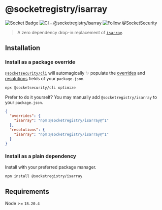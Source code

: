 # @socketregistry/isarray

[![Socket Badge](https://socket.dev/api/badge/npm/package/@socketregistry/isarray)](https://socket.dev/npm/package/@socketregistry/isarray)
[![CI - @socketregistry/isarray](https://github.com/SocketDev/socket-registry-js/actions/workflows/test.yml/badge.svg)](https://github.com/SocketDev/socket-registry-js/actions/workflows/test.yml)
[![Follow @SocketSecurity](https://img.shields.io/twitter/follow/SocketSecurity?style=social)](https://twitter.com/SocketSecurity)

> A zero dependency drop-in replacement of
> [`isarray`](https://www.npmjs.com/package/isarray).

## Installation

### Install as a package override

[`@socketsecurity/cli`](https://www.npmjs.com/package/@socketsecurity/cli) will
automagically :sparkles: populate the
[overrides](https://docs.npmjs.com/cli/v9/configuring-npm/package-json#overrides)
and [resolutions](https://yarnpkg.com/configuration/manifest#resolutions) fields
of your `package.json`.

```sh
npx @socketsecurity/cli optimize
```

Prefer to do it yourself? You may manually add `@socketregistry/isarray` to your
`package.json`.

```json
{
  "overrides": {
    "isarray": "npm:@socketregistry/isarray@^1"
  },
  "resolutions": {
    "isarray": "npm:@socketregistry/isarray@^1"
  }
}
```

### Install as a plain dependency

Install with your preferred package manager.

```sh
npm install @socketregistry/isarray
```

## Requirements

Node >= `18.20.4`
